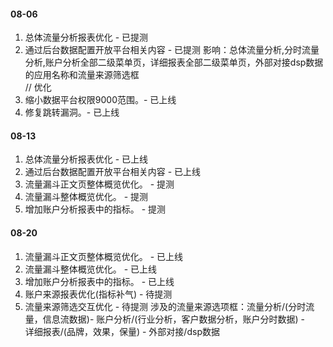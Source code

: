 #### 08-06
1. 总体流量分析报表优化 - 已提测
2. 通过后台数据配置开放平台相关内容 - 已提测 
影响：总体流量分析,分时流量分析,账户分析全部二级菜单页，详细报表全部二级菜单页，外部对接dsp数据 的应用名称和流量来源筛选框  
// 优化  
1. 缩小数据平台权限9000范围。- 已上线
2. 修复跳转漏洞。- 已上线

#### 08-13
1. 总体流量分析报表优化 - 已上线
2. 通过后台数据配置开放平台相关内容 - 已上线
3. 流量漏斗正文页整体概览优化。 - 提测
4. 流量漏斗整体概览优化。 - 提测
5. 增加账户分析报表中的指标。 - 提测

#### 08-20
1. 流量漏斗正文页整体概览优化。 - 已上线
2. 流量漏斗整体概览优化。 - 已上线
3. 增加账户分析报表中的指标。 - 已上线
4. 账户来源报表优化(指标补气) - 待提测 
5. 流量来源筛选交互优化 - 待提测
涉及的流量来源选项框：流量分析/(分时流量，信息流数据)- 账户分析/(行业分析，客户数据分析，账户分时数据) -  
详细报表/(品牌，效果，保量) - 外部对接/dsp数据  

